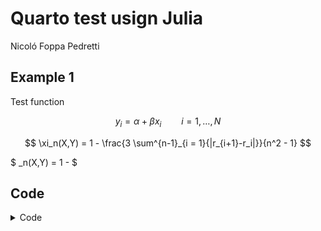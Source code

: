 Quarto test usign Julia
================
Nicoló Foppa Pedretti

## Example 1

Test function

$$y_i = \alpha + \beta x_i \qquad i = 1,\ldots,N$$

$$ \xi_n(X,Y) = 1 - \frac{3 \sum^{n-1}_{i = 1}{|r_{i+1}-r_i|}}{n^2 - 1} $$

\$ \_n(X,Y) = 1 - \$

## Code

<details>
<summary>Code</summary>

``` julia
using Distributions, Plots, DataFrames, MarkdownTables

N = 500
x = sort(rand(Uniform(-5.0,5.0),N))
y = -0.4 .+ 2.926 .* x 
yhat = y + rand(Normal(0.0,1.0),N)
w = 4.0 .- 0.87 .* x.^2 
what = w + rand(Normal(0.0,1.0),N)

#=q1 = scatter(x,yhat, label = :none, title = "Regression line")
q1 = plot!(x,y, mc = :orange)
q2 = scatter(x,what, label = :none, title = "Quadratic line")
q2 = plot!(x,w, mc = :orange)
plot(q1, q2, layout=(1,2), size=(750,300))=#

X = DataFrames.DataFrame((; x,y,w,yhat,what))
#first(X,5) |> markdown_table()
```

</details>
